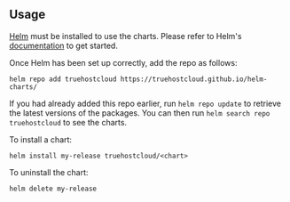 ## Usage

[Helm](https://helm.sh) must be installed to use the charts.  Please refer to
Helm's [documentation](https://helm.sh/docs) to get started.

Once Helm has been set up correctly, add the repo as follows:

    helm repo add truehostcloud https://truehostcloud.github.io/helm-charts/

If you had already added this repo earlier, run `helm repo update` to retrieve
the latest versions of the packages.  You can then run `helm search repo
truehostcloud` to see the charts.

To install a chart:

    helm install my-release truehostcloud/<chart>

To uninstall the chart:

    helm delete my-release
